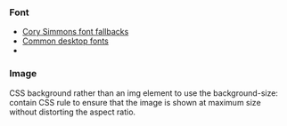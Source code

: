 ### Font

* [Cory Simmons font fallbacks](https://github.com/corysimmons/typographic/blob/master/typographic/_font-stacks.styl)
* [Common desktop fonts](http://cssfontstack.com/)
* 
### Image

CSS background rather than an img element to use the background-size: contain CSS rule to ensure that the image is shown at maximum size without distorting the aspect ratio.
